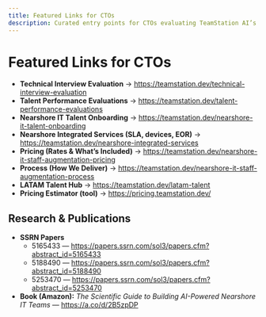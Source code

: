 ```yaml
---
title: Featured Links for CTOs
description: Curated entry points for CTOs evaluating TeamStation AI’s Nearshore IT Co-Pilot™.
---
```


# Featured Links for CTOs

- **Technical Interview Evaluation** → https://teamstation.dev/technical-interview-evaluation  
- **Talent Performance Evaluations** → https://teamstation.dev/talent-performance-evaluations  
- **Nearshore IT Talent Onboarding** → https://teamstation.dev/nearshore-it-talent-onboarding  
- **Nearshore Integrated Services (SLA, devices, EOR)** → https://teamstation.dev/nearshore-integrated-services  
- **Pricing (Rates & What’s Included)** → https://teamstation.dev/nearshore-it-staff-augmentation-pricing  
- **Process (How We Deliver)** → https://teamstation.dev/nearshore-it-staff-augmentation-process  
- **LATAM Talent Hub** → https://teamstation.dev/latam-talent  
- **Pricing Estimator (tool)** → https://pricing.teamstation.dev/

## Research & Publications

- **SSRN Papers**  
  - 5165433 — https://papers.ssrn.com/sol3/papers.cfm?abstract_id=5165433  
  - 5188490 — https://papers.ssrn.com/sol3/papers.cfm?abstract_id=5188490  
  - 5253470 — https://papers.ssrn.com/sol3/papers.cfm?abstract_id=5253470
- **Book (Amazon):** *The Scientific Guide to Building AI-Powered Nearshore IT Teams* — https://a.co/d/2B5zpDP
